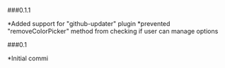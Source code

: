 
###0.1.1

*Added support for "github-updater" plugin
*prevented "removeColorPicker" method from checking if user can manage options

###0.1

*Initial commi
